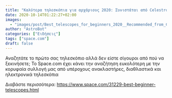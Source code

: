 ```yaml
---
title: "Καλύτερα τηλεσκόπια για αρχάριους 2020: Συνιστάται από Celestron, Orion, Sky-Watcher και άλλα"
date: 2020-10-14T01:22:27+02:00
images:
  - "images/post/Best_telescopes_for_beginners_2020__Recommended_from_Celestron__Orion__Sky_Watcher_and_more.jpg"
author: "AstroBot"
categories: ["Ειδήσεις"]
tags: ["space.com"]
draft: false
---
```


Αναζητάτε το πρώτο σας τηλεσκόπιο αλλά δεν είστε σίγουροι από πού να ξεκινήσετε; Το Space.com έχει κάνει την αναζήτηση ευκολότερη με την κορυφαία συλλογή μας από υπέροχους ανακλαστήρες, διαθλαστικά και ηλεκτρονικά τηλεσκόπια

Διαβάστε περισσότερα: https://www.space.com/31229-best-beginner-telescopes.html
